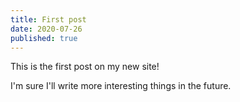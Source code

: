 ```yaml
---
title: First post
date: 2020-07-26
published: true
---
```


This is the first post on my new site!

I'm sure I'll write more interesting things in the future.
